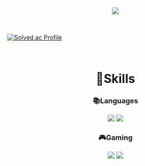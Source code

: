 <br>
<p align="center">
<img src="https://capsule-render.vercel.app/api?&type=waving&color=timeAuto&height=200&section=header&text=SungHun's%20Hub&fontSize=50&animation=fadeIn&fontAlignY=35" />
  </p>
<br/>

[![Solved.ac Profile](http://mazassumnida.wtf/api/v2/generate_badge?boj=cjswo1599)](https://solved.ac/cjswo1599/)

<br>
<h1 align="center"><b>💪Skills</b></h1>

<h3 align="center"><b>📚Languages</b></h3>
<p align="center">
<img src="https://img.shields.io/badge/c++-%2300599C.svg?style=for-the-badge&logo=c%2B%2B&logoColor=white"/>
<img src="https://img.shields.io/badge/c%23-%23239120.svg?style=for-the-badge&logo=c-sharp&logoColor=white"/>
</p>

<h3 align="center"><b>🎮Gaming</b></h3>
<p align="center">
<img src="https://img.shields.io/badge/unrealengine-%23313131.svg?style=for-the-badge&logo=unrealengine&logoColor=white"/>
<img src="https://img.shields.io/badge/unity-%23000000.svg?style=for-the-badge&logo=unity&logoColor=white"/>
</p>
</br>

